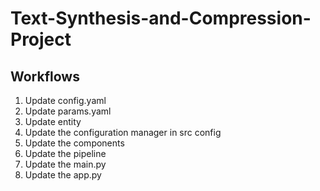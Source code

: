 # Text-Synthesis-and-Compression-Project

## Workflows

1.  Update config.yaml
2.  Update params.yaml
3.  Update entity
4.  Update the configuration manager in src config
5.  Update the components
6.  Update the pipeline
7.  Update the main.py
8.  Update the app.py